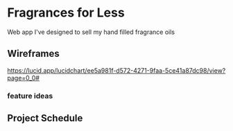 
# Fragrances for Less
Web app I've designed to sell my hand filled fragrance oils



## Wireframes

 https://lucid.app/lucidchart/ee5a981f-d572-4271-9faa-5ce41a87dc98/view?page=0_0#


### feature ideas 


## Project Schedule
